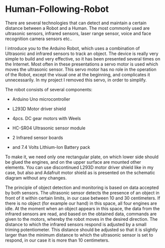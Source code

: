 # Human-Following-Robot

There are several technologies that can detect and maintain a certain distance between a Robot and a Human. The most commonly used are ultrasonic sensors, infrared sensors, laser range sensor, voice and face recognition camera sensors etc..

I introduce you to the Arduino Robot, which uses a combination of Ultrasonic and infrared sensors to track an object. The device is really very simple to build and very effective, so it has been presented several times on the Internet. Most often in these presentations a servo motor is used which moves the ultrasonic sensor. This servo motor has no role in the operation of the Robot, except the visual one at the beginning, and complicates it unnecessarily. In my project I removed this servo, in order to simplify.

The robot consists of several components:

- Arduino Uno microcontroller

- L293D Motor driver shield

- 4pcs. DC gear motors with Weels

- HC-SR04 Ultrasonic sensor module

- 2 Infrared sensor boards

- and 7.4 Volts Lithium-Ion Battery pack

To make it, we need only one rectangular plate, on which lower side should be glued the engines, and on the upper surface are mounted other elements. You can use discontinued L293D motor driver shield like in my case, but also and Adafruit motor shield as is presented on the schematic diagram without any changes.


The principle of object detection and monitoring is based on data accepted by both sensors. The ultrasonic sensor detects the presence of an object in front of it within certain limits, in our case between 10 and 30 centimeters. If there is no object (for example our hand) in this space, all four engines are idle. At the moment when an object appears in this space, the data from the infrared sensors are read, and based on the obtained data, commands are given to the motors, whereby the robot moves in the desired direction. The distance to which the infrared sensors respond is adjusted by a small triming potentiometer. This distance should be adjusted so that it is slightly larger than the minimum distance to which the ultrasonic sensor is set to respond, in our case it is more than 10 centimeters.


